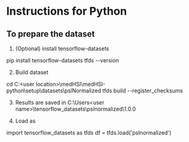 # Instructions for Python

## To prepare the dataset

1. (Optional) install tensorflow-datasets

pip install tensorflow-datasets
tfds --version

2. Build dataset

cd C:\<user location>\medHSI\medHSI-python\setup\datasets\pslNormalized
tfds build --register_checksums

3. Results are saved in C:\Users\<user name>\tensorflow_datasets\pslnormalized\1.0.0

4. Load as

import tensorflow_datasets as tfds
df = tfds.load('pslnormalized')
